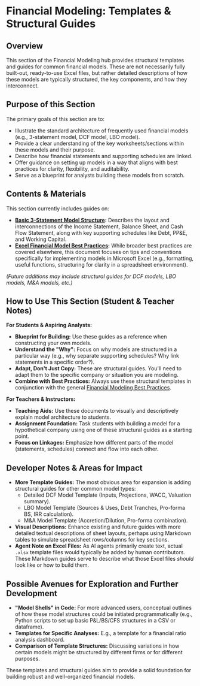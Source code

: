 # Financial Modeling: Templates & Structural Guides

## Overview

This section of the Financial Modeling hub provides structural templates and guides for common financial models. These are not necessarily fully built-out, ready-to-use Excel files, but rather detailed descriptions of how these models are typically structured, the key components, and how they interconnect.

## Purpose of this Section

The primary goals of this section are to:

*   Illustrate the standard architecture of frequently used financial models (e.g., 3-statement model, DCF model, LBO model).
*   Provide a clear understanding of the key worksheets/sections within these models and their purpose.
*   Describe how financial statements and supporting schedules are linked.
*   Offer guidance on setting up models in a way that aligns with best practices for clarity, flexibility, and auditability.
*   Serve as a blueprint for analysts building these models from scratch.

## Contents & Materials

This section currently includes guides on:

*   **[Basic 3-Statement Model Structure](./Basic_3_Statement_Model_Structure.md):** Describes the layout and interconnections of the Income Statement, Balance Sheet, and Cash Flow Statement, along with key supporting schedules like Debt, PP&E, and Working Capital.
*   **[Excel Financial Model Best Practices](./Excel_Financial_Model_Best_Practices.md):** While broader best practices are covered elsewhere, this document focuses on tips and conventions specifically for implementing models in Microsoft Excel (e.g., formatting, useful functions, structuring for clarity in a spreadsheet environment).

*(Future additions may include structural guides for DCF models, LBO models, M&A models, etc.)*

<!-- Machine-readable indexing comment -->
<!-- Index: Financial Modeling Templates; Topics: 3-Statement Model Structure, Excel Modeling Best Practices -->

## How to Use This Section (Student & Teacher Notes)

**For Students & Aspiring Analysts:**

*   **Blueprint for Building:** Use these guides as a reference when constructing your own models.
*   **Understand the "Why":** Focus on why models are structured in a particular way (e.g., why separate supporting schedules? Why link statements in a specific order?).
*   **Adapt, Don't Just Copy:** These are structural guides. You'll need to adapt them to the specific company or situation you are modeling.
*   **Combine with Best Practices:** Always use these structural templates in conjunction with the general [Financial Modeling Best Practices](../Best_Practices/FM_Best_Practices.md).

**For Teachers & Instructors:**

*   **Teaching Aids:** Use these documents to visually and descriptively explain model architecture to students.
*   **Assignment Foundation:** Task students with building a model for a hypothetical company using one of these structural guides as a starting point.
*   **Focus on Linkages:** Emphasize how different parts of the model (statements, schedules) connect and flow into each other.

## Developer Notes & Areas for Impact

*   **More Template Guides:** The most obvious area for expansion is adding structural guides for other common model types:
    *   Detailed DCF Model Template (Inputs, Projections, WACC, Valuation summary).
    *   LBO Model Template (Sources & Uses, Debt Tranches, Pro-forma BS, IRR calculation).
    *   M&A Model Template (Accretion/Dilution, Pro-forma combination).
*   **Visual Descriptions:** Enhance existing and future guides with more detailed textual descriptions of sheet layouts, perhaps using Markdown tables to simulate spreadsheet rows/columns for key sections.
*   **Agent Note on Excel Files:** As AI agents primarily create text, actual `.xlsx` template files would typically be added by human contributors. These Markdown guides serve to describe what those Excel files *should* look like or how to build them.

## Possible Avenues for Exploration and Further Development

*   **"Model Shells" in Code:** For more advanced users, conceptual outlines of how these model structures could be initiated programmatically (e.g., Python scripts to set up basic P&L/BS/CFS structures in a CSV or dataframe).
*   **Templates for Specific Analyses:** E.g., a template for a financial ratio analysis dashboard.
*   **Comparison of Template Structures:** Discussing variations in how certain models might be structured by different firms or for different purposes.

These templates and structural guides aim to provide a solid foundation for building robust and well-organized financial models.
